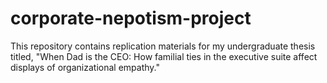 # corporate-nepotism-project
This repository contains replication materials for my undergraduate thesis titled, "When Dad is the CEO: How familial ties in the executive suite affect displays of organizational empathy."
